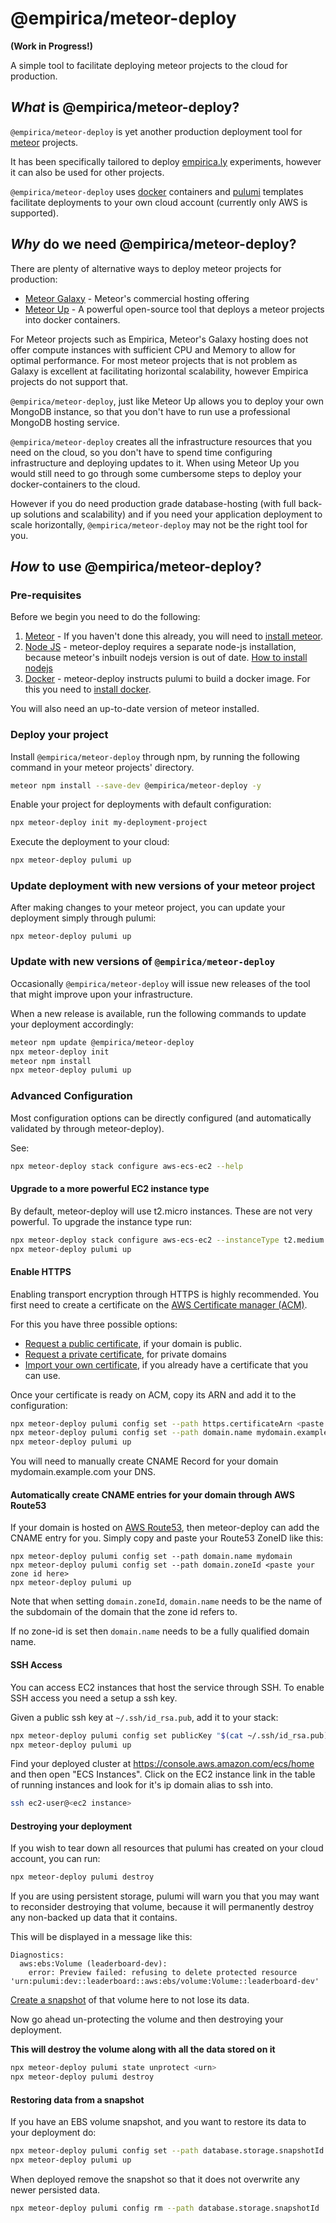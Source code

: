 @empirica/meteor-deploy
=======================
**(Work in Progress!)** 

A simple tool to facilitate deploying meteor projects to the cloud for production.

## _What_ is @empirica/meteor-deploy?

`@empirica/meteor-deploy` is yet another production deployment tool for [meteor](https://meteor.com) projects. 

It has been specifically tailored to deploy [empirica.ly](https://empirica.ly) experiments, however it can also be used for other projects.

`@empirica/meteor-deploy` uses [docker](https://docker.com) containers and [pulumi](https://pulumi.com) templates facilitate deployments to your own cloud account (currently only AWS is supported). 

## _Why_ do we need @empirica/meteor-deploy?

There are plenty of alternative ways to deploy meteor projects for production:

 * [Meteor Galaxy](https://www.meteor.com/hosting) - Meteor's commercial hosting offering
 * [Meteor Up](http://meteor-up.com/) - A powerful open-source tool that deploys a meteor projects into docker containers.

For Meteor projects such as Empirica, Meteor's Galaxy hosting does not offer compute instances with sufficient CPU and Memory to allow for optimal performance. For most meteor projects that is not problem as Galaxy is excellent at facilitating horizontal scalability, however Empirica projects do not support that.

`@empirica/meteor-deploy`, just like Meteor Up allows you to deploy your own MongoDB instance, so that you don't have to run use a professional MongoDB hosting service.

`@empirica/meteor-deploy` creates all the infrastructure resources that you need on the cloud, so you don't have to spend time configuring infrastructure and deploying updates to it. When using Meteor Up you would still need to go through some cumbersome steps to deploy your docker-containers to the cloud.

However if you do need production grade database-hosting (with full back-up solutions and scalability) and if you need your application deployment to scale horizontally, `@empirica/meteor-deploy` may not be the right tool for you.
 
## _How_ to use @empirica/meteor-deploy?

### Pre-requisites

Before we begin you need to do the following:

1. [Meteor](https://meteor.com) - If you haven't done this already, you will need to [install meteor](https://www.meteor.com/install).
1. [Node JS](https://nodejs.dev) - meteor-deploy requires a separate node-js installation, because meteor's inbuilt nodejs version is out of date. [How to install nodejs](https://nodejs.dev/how-to-install-nodejs)
1. [Docker](https://docker.io) - meteor-deploy instructs pulumi to build a docker image. For this you need to [install docker](https://www.docker.com/get-started).

You will also need an up-to-date version of meteor installed.

### Deploy your project

Install `@empirica/meteor-deploy` through npm, by running the following command in your meteor projects' directory.

```bash
meteor npm install --save-dev @empirica/meteor-deploy -y
```

Enable your project for deployments with default configuration:

```bash
npx meteor-deploy init my-deployment-project
```

Execute the deployment to your cloud:

```bash
npx meteor-deploy pulumi up
```

### Update deployment with new versions of your meteor project

After making changes to your meteor project, you can update your deployment simply through pulumi:

```
npx meteor-deploy pulumi up
```

### Update with new versions of `@empirica/meteor-deploy`

Occasionally `@empirica/meteor-deploy` will issue new releases of the tool that might improve upon your infrastructure.

When a new release is available, run the following commands to update your deployment accordingly:

```bash 
meteor npm update @empirica/meteor-deploy
npx meteor-deploy init
meteor npm install
npx meteor-deploy pulumi up
```

### Advanced Configuration

Most configuration options can be directly configured (and automatically validated by through meteor-deploy). 

See:
```bash 
npx meteor-deploy stack configure aws-ecs-ec2 --help
```

#### Upgrade to a more powerful EC2 instance type

By default, meteor-deploy will use t2.micro instances. These are not very powerful. To upgrade the instance type
run: 

```bash
npx meteor-deploy stack configure aws-ecs-ec2 --instanceType t2.medium --app:memory: 1024 --db:memory: 1024
npx meteor-deploy pulumi up
```

#### Enable HTTPS

Enabling transport encryption through HTTPS is highly recommended. You first need to create a certificate on the 
[AWS Certificate manager (ACM)](https://aws.amazon.com/certificate-manager/). 

For this you have three possible options:

* [Request a public certificate](https://docs.aws.amazon.com/acm/latest/userguide/gs-acm-request-public.html), if your domain is public.
* [Request a private certificate](https://docs.aws.amazon.com/acm/latest/userguide/gs-acm-request-private.html), for private domains 
* [Import your own certificate](https://docs.aws.amazon.com/acm/latest/userguide/import-certificate-api-cli.html), if you already have a certificate that you can use.

Once your certificate is ready on ACM, copy its ARN and add it to the configuration:

```bash 
npx meteor-deploy pulumi config set --path https.certificateArn <paste your certificate arn>
npx meteor-deploy pulumi config set --path domain.name mydomain.example.com
npx meteor-deploy pulumi up
```

You will need to manually create CNAME Record for your domain mydomain.example.com your DNS. 

#### Automatically create CNAME entries for your domain through AWS Route53

If your domain is hosted on [AWS Route53](https://aws.amazon.com/route53/), then meteor-deploy can add the CNAME entry for you. 
Simply copy and paste your Route53 ZoneID like this:

```
npx meteor-deploy pulumi config set --path domain.name mydomain
npx meteor-deploy pulumi config set --path domain.zoneId <paste your zone id here>
npx meteor-deploy pulumi up
```

Note that when setting `domain.zoneId`, `domain.name` needs to be the name of the subdomain of the domain that the zone id refers to.

If no zone-id is set then `domain.name` needs to be a fully qualified domain name.


#### SSH Access

You can access EC2 instances that host the service through SSH. To enable SSH access you need a setup a ssh key.

Given a public ssh key at `~/.ssh/id_rsa.pub`, add it to your stack:

```bash 
npx meteor-deploy pulumi config set publicKey "$(cat ~/.ssh/id_rsa.pub)"
npx meteor-deploy pulumi up
```

Find your deployed cluster at https://console.aws.amazon.com/ecs/home and then open "ECS Instances". 
Click on the EC2 instance link in the table of running instances and look for it's ip domain alias to ssh into.

```bash 
ssh ec2-user@<ec2 instance>
```

#### Destroying your deployment

If you wish to tear down all resources that pulumi has created on your cloud account, you can run:

```bash
npx meteor-deploy pulumi destroy
```

If you are using persistent storage, pulumi will warn you that you may want to reconsider destroying that volume,
because it will permanently destroy any non-backed up data that it contains.

This will be displayed in a message like this:

```
Diagnostics:
  aws:ebs:Volume (leaderboard-dev):
    error: Preview failed: refusing to delete protected resource 'urn:pulumi:dev::leaderboard::aws:ebs/volume:Volume::leaderboard-dev'
```

[Create a snapshot](https://docs.aws.amazon.com/AWSEC2/latest/UserGuide/ebs-creating-snapshot.html) of that volume here to not lose its data. 

Now go ahead un-protecting the volume and then destroying your deployment.

**This will destroy the volume along with all the data stored on it**

```bash
npx meteor-deploy pulumi state unprotect <urn>
npx meteor-deploy pulumi destroy
```

#### Restoring data from a snapshot

If you have an EBS volume snapshot, and you want to restore its data to your deployment do:

```bash 
npx meteor-deploy pulumi config set --path database.storage.snapshotId <snapshot id>
npx meteor-deploy pulumi up
```

When deployed remove the snapshot so that it does not overwrite any newer persisted data.

```bash
npx meteor-deploy pulumi config rm --path database.storage.snapshotId
```
